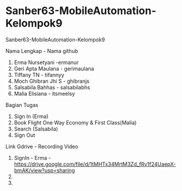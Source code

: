 # Sanber63-MobileAutomation-Kelompok9
Sanber63-MobileAutomation-Kelompok9

Nama Lengkap - Nama github

1. Erma Nursetyani -ermanur
2. Geri Apta Maulana - gerimaulana
3. Tiffany TN - tifannyy
4. Moch Ghibran Jhi S - ghibranjs
5. Salsabila Bahhas - salsabilabhs
6. Malia Elisiana - itsmeelsy

Bagian Tugas

1. Sign In (Erma)
2. Book Flight One Way Economy & First Class(Malia) 
3. Search (Salsabila)
4. Sign Out

Link Gdrive - Recording Video
1. SignIn - Erma - https://drive.google.com/file/d/1tMHTx34MrtM3Zd_fRv1f24UaepX-bmAK/view?usp=sharing
2.
3. 